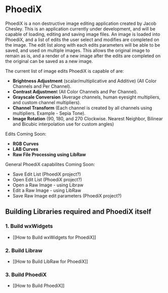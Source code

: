 # PhoediX #
PhoediX is a non destructive image editing application created by Jacob Chesley.  This is an application currently under development, and will be capable of loading, editing and saving image files.  An image is loaded into PhoediX, and a list of edits the user select and modifies are completed on the image.  The edit list along with each edits parameters will be able to be saved, and used on multiple images.  This allows the original image to remain as is, and a render of a new image after the edits are completed on the original can be saved as a new image.  

The current list of image edits PhoediX is capable of are:

* **Brightness Adjustment** (scalar/multiplicative and Additive) (All Color Channels and Per Channel).
* **Contrast Adjustmen**t (All Color Channels and Per Channel).
* **Grayscale Conversion** (Average channels, human eyesight multipliers, and custom channel multipliers).
* **Channel Transform** (Each channel is created by all channels using multipliers.  Example - Sepia Tone).
* **Image Rotation** (90, 180, and 270 Clockwise.  Nearest Neighbor, Bilinear and Bicubic interpolation use for custom angles)

Edits Coming Soon:

* **RGB Curves**
* **LAB Curves**
* **Raw File Processing using LibRaw**

General PhoediX capabilites Coming Soon:

* Save Edit List (PhoediX project?)
* Open Edit List (PhoediX project?)
* Open a Raw Image - using Libraw
* Edit a Raw Image - using LibRaw
* Save Raw Image edit parameters (PhoediX project?)


## Building Libraries required and PhoediX itself ##

### 1. Build wxWidgets ###
* [[How to Build wxWidgets for PhoediX]]

### 2. Build Libraw ###
* [[How to Build LibRaw for PhoediX]]

### 3. Build PhoediX ###
* [[How to Build PhoediX]]